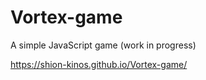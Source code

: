 # Vortex-game

A simple JavaScript game (work in progress)

https://shion-kinos.github.io/Vortex-game/
